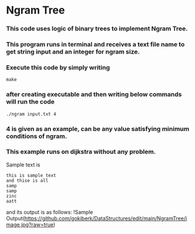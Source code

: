 # Ngram Tree
### This code uses logic of binary trees to implement Ngram Tree. 

### This program runs in terminal and receives a text file name to get string input and an integer for ngram size. 

### Execute this code by simply writing

```
make
```

### after creating executable and then writing below commands will run the code

```
./ngram input.txt 4
```

### 4 is given as an example, can be any value satisfying minimum conditions of ngram.

### This example runs on dijkstra without any problem.

Sample text is 
```
this is sample text
and thise is all
samp
samp
zinc
aatt
```
and its output is as follows:
!Sample Output(https://github.com/gokiberk/DataStructures/edit/main/NgramTree/image.jpg?raw=true)

